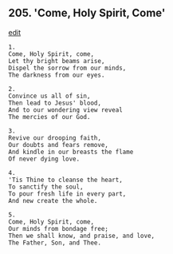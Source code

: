 
## 205.  'Come, Holy Spirit, Come'
[edit](https://docs.google.com/document/d/1uZXZ4BIVk9QXhFk4hZQe6nyRzOmMy0dN/edit?mode=html)




    1.
    Come, Holy Spirit, come, 
    Let thy bright beams arise, 
    Dispel the sorrow from our minds, 
    The darkness from our eyes. 

    2.
    Convince us all of sin, 
    Then lead to Jesus' blood, 
    And to our wondering view reveal 
    The mercies of our God. 

    3.
    Revive our drooping faith, 
    Our doubts and fears remove, 
    And kindle in our breasts the flame 
    Of never dying love. 

    4.
    'Tis Thine to cleanse the heart, 
    To sanctify the soul, 
    To pour fresh life in every part, 
    And new create the whole. 

    5.
    Come, Holy Spirit, come, 
    Our minds from bondage free; 
    Then we shall know, and praise, and love, 
    The Father, Son, and Thee.
